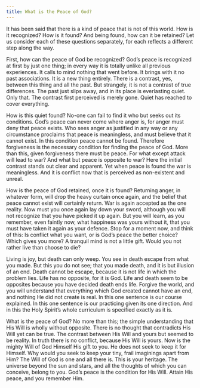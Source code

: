 ```yaml
---
title: What is the Peace of God?
---
```


It has been said that there is a kind of peace that is not of this
world. How is it recognized? How is it found? And being found, how can
it be retained? Let us consider each of these questions separately, for
each reflects a different step along the way.

First, how can the peace of God be recognized? God’s peace is recognized
at first by just one thing; in every way it is totally unlike all
previous experiences. It calls to mind nothing that went before. It
brings with it no past associations. It is a new thing entirely. There
is a contrast, yes, between this thing and all the past. But strangely,
it is not a contrast of true differences. The past just slips away, and
in its place is everlasting quiet. Only that. The contrast first
perceived is merely gone. Quiet has reached to cover everything.

How is this quiet found? No-one can fail to find it who but seeks out
its conditions. God’s peace can never come where anger is, for anger
must deny that peace exists. Who sees anger as justified in any way or
any circumstance proclaims that peace is meaningless, and must believe
that it cannot exist. In this condition peace cannot be found. Therefore
forgiveness is the necessary condition for finding the peace of God.
More than this, given forgiveness there must be peace. For what except
attack will lead to war? And what but peace is opposite to war? Here the
initial contrast stands out clear and apparent. Yet when peace is found
the war is meaningless. And it is conflict now that is perceived as
non-existent and unreal.

How is the peace of God retained, once it is found? Returning anger, in
whatever form, will drop the heavy curtain once again, and the belief
that peace cannot exist will certainly return. War is again accepted as
the one reality. Now must you once again lay down your sword, although
you will not recognize that you have picked it up again. But you will
learn, as you remember, even faintly now, what happiness was yours
without it, that you must have taken it again as your defence. Stop for
a moment now, and think of this: Is conflict what you want, or is God’s
peace the better choice? Which gives you more? A tranquil mind is not a
little gift. Would you not rather live than choose to die?

Living is joy, but death can only weep. You see in death escape from
what you made. But this you do not see; that you made death, and it is
but illusion of an end. Death cannot be escape, because it is not life
in which the problem lies. Life has no opposite, for it is God. Life and
death seem to be opposites because you have decided death ends life.
Forgive the world, and you will understand that everything which God
created cannot have an end, and nothing He did not create is real. In
this one sentence is our course explained. In this one sentence is our
practicing given its one direction. And in this the Holy Spirit’s whole
curriculum is specified exactly as it is.

What is the peace of God? No more than this; the simple understanding
that His Will is wholly without opposite. There is no thought that
contradicts His Will yet can be true. The contrast between His Will and
yours but seemed to be reality. In truth there is no conflict, because
His Will is yours. Now is the mighty Will of God Himself His gift to
you. He does not seek to keep it for Himself. Why would you seek to keep
your tiny, frail imaginings apart from Him? The Will of God is one and
all there is. This is your heritage. The universe beyond the sun and
stars, and all the thoughts of which you can conceive, belong to you.
God’s peace is the condition for His Will. Attain His peace, and you
remember Him.

